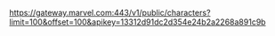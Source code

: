 https://gateway.marvel.com:443/v1/public/characters?limit=100&offset=100&apikey=13312d91dc2d354e24b2a2268a891c9b
